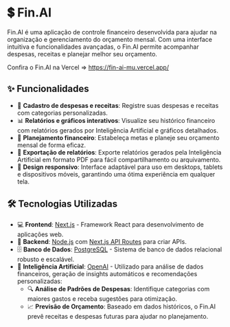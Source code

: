 # 💲 Fin.AI

Fin.AI é uma aplicação de controle financeiro desenvolvida para ajudar na organização e gerenciamento do orçamento mensal. Com uma interface intuitiva e funcionalidades avançadas, o Fin.AI permite acompanhar despesas, receitas e planejar melhor seu orçamento.

Confira o Fin.AI na Vercel => https://fin-ai-mu.vercel.app/

## ✨ Funcionalidades

- 📝 **Cadastro de despesas e receitas**: Registre suas despesas e receitas com categorias personalizadas.
- 📊 **Relatórios e gráficos interativos**: Visualize seu histórico financeiro com relatórios gerados por Inteligência Artificial e gráficos detalhados.
- 🎯 **Planejamento financeiro**: Estabeleça metas e planeje seu orçamento mensal de forma eficaz.
- 📄 **Exportação de relatórios**: Exporte relatórios gerados pela Inteligência Artificial em formato PDF para fácil compartilhamento ou arquivamento.
- 📱 **Design responsivo**: Interface adaptável para uso em desktops, tablets e dispositivos móveis, garantindo uma ótima experiência em qualquer tela.

## 🛠️ Tecnologias Utilizadas

- 💻 **Frontend**: [Next.js](https://nextjs.org/) - Framework React para desenvolvimento de aplicações web.
- 🔧 **Backend**: [Node.js](https://nodejs.org/) com [Next.js API Routes](https://nextjs.org/docs/api-routes/introduction) para criar APIs.
- 🗄️ **Banco de Dados**: [PostgreSQL](https://www.postgresql.org/) - Sistema de banco de dados relacional robusto e escalável.
- 🤖 **Inteligência Artificial**: [OpenAI](https://openai.com/) - Utilizado para análise de dados financeiros, geração de insights automáticos e recomendações personalizadas:
  - 🔍 **Análise de Padrões de Despesas**: Identifique categorias com maiores gastos e receba sugestões para otimização.
  - 📈 **Previsão de Orçamento**: Baseado em dados históricos, o Fin.AI prevê receitas e despesas futuras para ajudar no planejamento.
